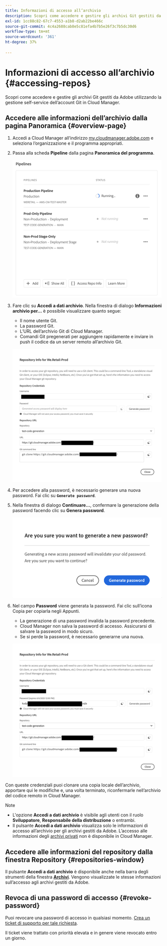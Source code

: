 ```yaml
---
title: Informazioni di accesso all’archivio
description: Scopri come accedere e gestire gli archivi Git gestiti da Adobe con la gestione self-service dell’account Git da Cloud Manager.
exl-id: 1cc88c82-67c7-4553-a1b8-d2ab22be466c
source-git-commit: 4c4a2688cab8e5c81efa4b7b5e26f3c7b5dc30d6
workflow-type: tm+mt
source-wordcount: '361'
ht-degree: 37%

---
```


# Informazioni di accesso all’archivio {#accessing-repos}

Scopri come accedere e gestire gli archivi Git gestiti da Adobe utilizzando la gestione self-service dell’account Git in Cloud Manager.

## Accedere alle informazioni dell’archivio dalla pagina Panoramica {#overview-page}

1. Accedi a Cloud Manager all’indirizzo [my.cloudmanager.adobe.com](https://my.cloudmanager.adobe.com/) e seleziona l’organizzazione e il programma appropriati.

1. Passa alla scheda **Pipeline** dalla pagina **Panoramica del programma**.

   ![Pulsante Accedi a dati archivio nella scheda Ambienti](assets/pipelines-card.png)

1. Fare clic su **Accedi a dati archivio**. Nella finestra di dialogo **Informazioni archivio per...** è possibile visualizzare quanto segue:

   * Il nome utente Git.
   * La password Git.
   * L’URL dell’archivio Git di Cloud Manager.
   * Comandi Git pregenerati per aggiungere rapidamente e inviare in push il codice da un server remoto all’archivio Git.

   ![Finestra dati archivio](assets/access-repo-info.png)

1. Per accedere alla password, è necessario generare una nuova password. Fai clic su **`Generate password`**.

1. Nella finestra di dialogo **Continuare...**, confermare la generazione della password facendo clic su **Genera password**.

   ![Conferma la generazione della password](assets/confirm-password-generation.png)

1. Nel campo **Password** viene generata la password. Fai clic sull’icona Copia per copiarla negli Appunti.

   * La generazione di una password invalida la password precedente.
   * Cloud Manager non salva la password di accesso. Assicurarsi di salvare la password in modo sicuro.
   * Se si perde la password, è necessario generarne una nuova.

   ![Esempio di password generata](assets/generated-password.png)

Con queste credenziali puoi clonare una copia locale dell’archivio, apportare qui le modifiche e, una volta terminato, riconfermarle nell’archivio del codice remoto in Cloud Manager.

>[!NOTE]
>
>* L&#39;opzione **Accedi a dati archivio** è visibile agli utenti con il ruolo **Sviluppatore**, **Responsabile della distribuzione** o entrambi.
>* Il pulsante **Accedi a dati archivio** visualizza solo le informazioni di accesso all’archivio per gli archivi gestiti da Adobe. L’accesso alle informazioni degli [archivi privati](private-repositories.md) non è disponibile in Cloud Manager.

## Accedere alle informazioni del repository dalla finestra Repository {#repositories-window}

Il pulsante **Accedi a dati archivio** è disponibile anche nella barra degli strumenti della finestra [**Archivi**](managing-repositories.md). Vengono visualizzate le stesse informazioni sull’accesso agli archivi gestiti da Adobe.

## Revoca di una password di accesso {#revoke-password}

Puoi revocare una password di accesso in qualsiasi momento. [Crea un ticket di supporto per tale richiesta](https://experienceleague.adobe.com/?support-solution=Experience+Manager&amp;support-tab=home?lang=it#support).

Il ticket viene trattato con priorità elevata e in genere viene revocato entro un giorno.
